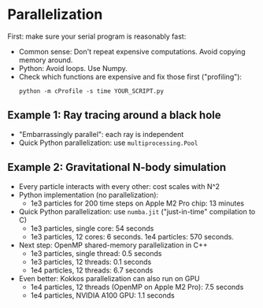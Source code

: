 # Parallelization

First: make sure your serial program is reasonably fast:

- Common sense: Don't repeat expensive computations. Avoid copying memory around.
- Python: Avoid loops. Use Numpy.
- Check which functions are expensive and fix those first ("profiling"):
  ```
  python -m cProfile -s time YOUR_SCRIPT.py
  ```

## Example 1: Ray tracing around a black hole

- "Embarrassingly parallel": each ray is independent
- Quick Python parallelization: use `multiprocessing.Pool`

## Example 2: Gravitational N-body simulation

- Every particle interacts with every other: cost scales with N^2
- Python implementation (no parallelization):
    - 1e3 particles for 200 time steps on Apple M2 Pro chip: 13 minutes
- Quick Python parallelization: use `numba.jit` ("just-in-time" compilation to C)
    - 1e3 particles, single core: 54 seconds
    - 1e3 particles, 12 cores: 6 seconds. 1e4 particles: 570 seconds.
- Next step: OpenMP shared-memory parallelization in C++
    - 1e3 particles, single thread: 0.5 seconds
    - 1e3 particles, 12 threads: 0.1 seconds
    - 1e4 particles, 12 threads: 6.7 seconds
- Even better: Kokkos parallelization can also run on GPU
    - 1e4 particles, 12 threads (OpenMP on Apple M2 Pro): 7.5 seconds
    - 1e4 particles, NVIDIA A100 GPU: 1.1 seconds
